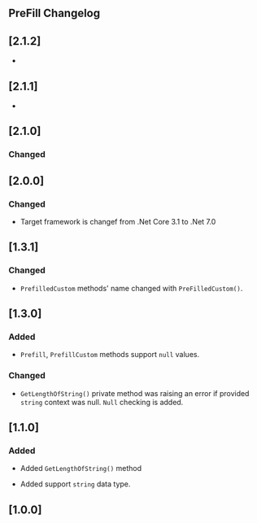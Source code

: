 ## PreFill Changelog

<!--
## [Unreleased]

### Added

### Changed

### Removed
-->

## [2.1.2]
*

## [2.1.1]
*


## [2.1.0]

### Changed

## [2.0.0]

### Changed
  * Target framework is changef from .Net Core 3.1 to .Net 7.0

## [1.3.1]

### Changed
  * `PrefilledCustom` methods' name changed with `PreFilledCustom()`.

## [1.3.0]

### Added
  * `Prefill`, `PrefillCustom` methods support `null` values.
### Changed
  * `GetLengthOfString()` private method was raising an error if provided `string` context was null. `Null` checking is added.

## [1.1.0]

### Added
+ Added `GetLengthOfString()` method
- Added support `string` data type.

## [1.0.0]